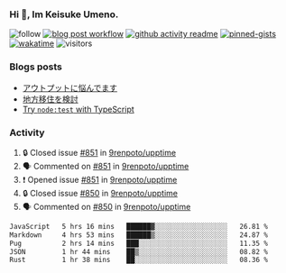 ### Hi 👋, Im Keisuke Umeno.

<!--
**9renpoto/9renpoto** is a ✨ _special_ ✨ repository because its `README.md` (this file) appears on your GitHub profile.

Here are some ideas to get you started:

- 🔭 I’m currently working on ...
- 🌱 I’m currently learning ...
- 👯 I’m looking to collaborate on ...
- 🤔 I’m looking for help with ...
- 💬 Ask me about ...
- 📫 How to reach me: ...
- 😄 Pronouns: ...
- ⚡ Fun fact: ...
-->

![follow](https://img.shields.io/github/followers/9renpoto?label=Follow&style=social)
[![blog post workflow](https://github.com/9renpoto/9renpoto/actions/workflows/blog.yml/badge.svg)](https://github.com/9renpoto/9renpoto/actions/workflows/blog.yml)
[![github activity readme](https://github.com/9renpoto/9renpoto/actions/workflows/activity.yml/badge.svg)](https://github.com/9renpoto/9renpoto/actions/workflows/activity.yml)
[![pinned-gists](https://github.com/9renpoto/9renpoto/actions/workflows/pin-gist.yml/badge.svg)](https://github.com/9renpoto/9renpoto/actions/workflows/pin-gist.yml)
[![wakatime](https://github.com/9renpoto/9renpoto/actions/workflows/waka-readme-status.yml/badge.svg)](https://github.com/9renpoto/9renpoto/actions/workflows/waka-readme-status.yml)
![visitors](https://komarev.com/ghpvc/?username=9renpoto&label=Profile%20views&color=0e75b6&style=flat)

### Blogs posts

<!-- BLOG-POST-LIST:START -->
- [アウトプットに悩んでます](https://9renpoto.win/entry/2023/11/11/technology-to-limit-input)
- [地方移住を検討](https://9renpoto.win/entry/2023/09/09/migration-plan)
- [Try `node:test` with TypeScript](https://9renpoto.win/entry/2023/07/23/node-test-runner)
<!-- BLOG-POST-LIST:END -->

### Activity

<!--START_SECTION:activity-->
1. 🔒 Closed issue [#851](https://github.com/9renpoto/upptime/issues/851) in [9renpoto/upptime](https://github.com/9renpoto/upptime)
2. 🗣 Commented on [#851](https://github.com/9renpoto/upptime/issues/851#issuecomment-1806944782) in [9renpoto/upptime](https://github.com/9renpoto/upptime)
3. ❗ Opened issue [#851](https://github.com/9renpoto/upptime/issues/851) in [9renpoto/upptime](https://github.com/9renpoto/upptime)
4. 🔒 Closed issue [#850](https://github.com/9renpoto/upptime/issues/850) in [9renpoto/upptime](https://github.com/9renpoto/upptime)
5. 🗣 Commented on [#850](https://github.com/9renpoto/upptime/issues/850#issuecomment-1806838418) in [9renpoto/upptime](https://github.com/9renpoto/upptime)
<!--END_SECTION:activity-->

<!--START_SECTION:waka-->

```txt
JavaScript   5 hrs 16 mins   ██████▓░░░░░░░░░░░░░░░░░░   26.81 %
Markdown     4 hrs 53 mins   ██████▒░░░░░░░░░░░░░░░░░░   24.87 %
Pug          2 hrs 14 mins   ███░░░░░░░░░░░░░░░░░░░░░░   11.35 %
JSON         1 hr 44 mins    ██▒░░░░░░░░░░░░░░░░░░░░░░   08.82 %
Rust         1 hr 38 mins    ██░░░░░░░░░░░░░░░░░░░░░░░   08.36 %
```

<!--END_SECTION:waka-->
